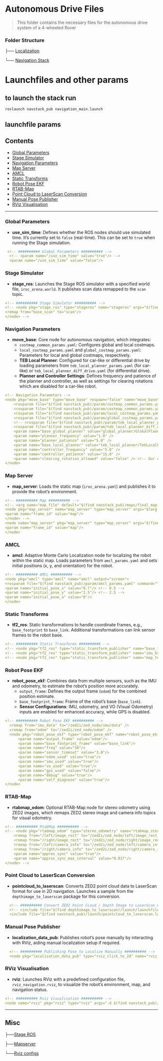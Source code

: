 # Autonomous Drive Files

> This folder contains the necessary files for the autonomous drive system of a 4-wheeled Rover


### Folder Structure

├── [Localization](https://github.com/Adipks/autonomous_navigation/blob/main/localization_data_pub/localization_data.md)

└── [Navigation Stack](https://github.com/Adipks/autonomous_navigation/blob/main/navstack_pub/autonomous_navigation.md)

# Launchfiles and other params

## to launch the stack run
```bash
roslaunch navstack_pub navigation_main.launch
```
## launchfile params
## Contents

- [Global Parameters](#global-parameters)
- [Stage Simulator](#stage-simulator)
- [Navigation Parameters](#navigation-parameters)
- [Map Server](#map-server)
- [AMCL](#amcl)
- [Static Transforms](#static-transforms)
- [Robot Pose EKF](#robot-pose-ekf)
- [RTAB-Map](#rtab-map)
- [Point Cloud to LaserScan Conversion](#point-cloud-to-laserscan-conversion)
- [Manual Pose Publisher](#manual-pose-publisher)
- [RViz Visualisation](#rviz-visualisation)

---

### Global Parameters
- **use_sim_time**: Defines whether the ROS nodes should use simulated time. It’s currently set to `false` (real-time). This can be set to `true` when running the Stage simulation.
```yaml
 <!-- ########## Global Parameters ########## -->
  <!-- <param name="/use_sim_time" value="true"/> -->
  <param name="/use_sim_time" value="false"/>
```

### Stage Simulator
- **stage_ros**: Launches the Stage ROS simulator with a specified world file, `iroc_arena.world`. It publishes scan data remapped to the `scan` topic.
```yaml
<!-- ########## Stage Simulator ########## -->
<!-- <node pkg="stage_ros" type="stageros" name="stageros" args="$(find navstack_pub)/stage/iroc_arena.world">
<remap from="base_scan" to="scan"/>
</node> -->
```

### Navigation Parameters
- **move_base**: Core node for autonomous navigation, which integrates:
  - `costmap_common_params.yaml`: Configures global and local costmaps.
  - `local_costmap_params.yaml` and `global_costmap_params.yaml`: Parameters for local and global costmaps, respectively.
  - **TEB Local Planner**: Configured for car-like or differential drive by loading parameters from `teb_local_planner_params.yaml` (for car-like) or `teb_local_planner_diff_drive.yaml` (for differential drive).  
  - **Planner and Controller Settings**: Defines frequency and patience of the planner and controller, as well as settings for clearing rotations which are disabled for a car-like robot.
 
```yaml
<!-- Navigation Parameters -->
<node pkg="move_base" type="move_base" respawn="false" name="move_base" output="screen">
    <rosparam file="$(find navstack_pub)/param/costmap_common_params.yaml" command="load" ns="global_costmap" />
    <rosparam file="$(find navstack_pub)/param/costmap_common_params.yaml" command="load" ns="local_costmap" />
    <rosparam file="$(find navstack_pub)/param/local_costmap_params.yaml" command="load" ns="load"/>
    <rosparam file="$(find navstack_pub)/param/global_costmap_params.yaml" command="load" ns="load"/>
    <!-- <rosparam file="$(find navstack_pub)/param/teb_local_planner_params.yaml" command="load"/>  for a carlike system -->
    <rosparam file="$(find navstack_pub)/param/teb_local_planner_diff_drive.yaml" command="load"/> <!-- for a diff drive system -->
    <param name="base_global_planner" value="global_planner/GlobalPlanner" />
    <param name="planner_frequency" value="1.0" />
    <param name="planner_patience" value="5.0" />
    <param name="base_local_planner" value="teb_local_planner/TebLocalPlannerROS" />
    <param name="controller_frequency" value="5.0" />
    <param name="controller_patience" value="15.0" />
    <param name="clearing_rotation_allowed" value="false" /> <!-- Our carlike robot is not able to rotate in place -->
</node>
```

### Map Server
- **map_server**: Loads the static map (`iroc_arena.yaml`) and publishes it to provide the robot’s environment.
```yaml
<!-- ########## Map ########## -->
<!-- <arg name="map_file" default="$(find navstack_pub)/maps/final_map.yaml"/>
<node pkg="map_server" name="map_server" type="map_server" args="$(arg map_file)" >
<param name="frame_id" value="map"/>
</node> -->
<node name="map_server" pkg="map_server" type="map_server" args="$(find navstack_pub)/maps/iroc_arena.yaml" output="screen">
<param name="frame_id" value="map"/>
</node>
```

### AMCL
- **amcl**: Adaptive Monte Carlo Localization node for localizing the robot within the static map. Loads parameters from `amcl_params.yaml` and sets initial positions (x, y, and orientation) for the robot.
```yaml
<!-- ########## AMCL ########## -->
<node pkg="amcl" type="amcl" name="amcl" output="screen">
<rosparam file="$(find navstack_pub)/param/amcl_params.yaml" command="load" />
<param name="initial_pose_x" value="0.7"/> <!-- 0.5 -->
<param name="initial_pose_y" value="2.5"/> <!-- 2.5 -->
<param name="initial_pose_a" value="0"/>
</node>
```

### Static Transforms
- **tf2_ros**: Static transformations to handle coordinate frames, e.g., `base_footprint` to `base_link`. Additional transformations can link sensor frames to the robot base.
```yaml
<!-- ########## Static Transforms ########## -->
<!-- <node pkg="tf2_ros" type="static_transform_publisher" name="base_footprint_to_base_link" args="0 0 0.4 0 0 0  base_footprint base_link 10" /> -->
<!-- <node pkg="tf2_ros" type="static_transform_publisher" name="imu_broadcaster" args="0.2 -0.1 0.24 0 0 -1.5708 base_link zed2_imu_link 30" /> -->
<!-- <node pkg="tf2_ros" type="static_transform_publisher" name="map_to_base_footprint" args="0 0 0 0 0 0 map base_footprint 30" /> -->
```

### Robot Pose EKF
- **robot_pose_ekf**: Combines data from multiple sensors, such as the IMU and odometry, to estimate the robot’s position more accurately. 
  - `output_frame`: Defines the output frame (`odom`) for the combined position estimate.
  - `base_footprint_frame`: Frame of the robot’s base (`base_link`).
  - **Sensor Configurations**: IMU, odometry, and VO (Visual Odometry) inputs are enabled for enhanced accuracy, while GPS is disabled.
```yaml
<!-- ########## Robot Pose EKF ########## -->
  <remap from="imu_data" to="/zed2i/zed_node/imu/data" />
  <remap from="odom" to="/zed2i/zed_node/odom" />
  <node pkg="robot_pose_ekf" type="robot_pose_ekf" name="robot_pose_ekf">
      <param name="output_frame" value="odom"/>
      <param name="base_footprint_frame" value="base_link"/>
      <param name="freq" value="30"/>
      <param name="sensor_timeout" value="3.0"/>
      <param name="odom_used" value="true"/>
      <param name="imu_used" value="true"/>
      <param name="vo_used" value="true"/>
      <param name="gps_used" value="false"/>
      <param name="debug" value="true"/>
      <param name="self_diagnose" value="true"/>
</node>
```

### RTAB-Map
- **rtabmap_odom**: Optional RTAB-Map node for stereo odometry using ZED2 images, which remaps ZED2 stereo image and camera info topics for visual odometry.
```yaml
<!-- ########## RtabMap ########## -->
<!-- <node pkg="rtabmap_odom" type="stereo_odometry" name="rtabmap_stereo_odometry" output="screen">
    <remap from="/left/image_rect" to="/zed2i/zed_node/left/image_rect_color"/>
    <remap from="/right/image_rect" to="/zed2i/zed_node/right/image_rect_color"/>
    <remap from="/left/camera_info" to="/zed2i/zed_node/left/camera_info"/>
    <remap from="/right/camera_info" to="/zed2i/zed_node/right/camera_info"/>
    <param name="approx_sync" value="true"/>
    <param name="approx_sync_max_interval" value="0.017"/>
</node> -->
```

### Point Cloud to LaserScan Conversion
- **pointcloud_to_laserscan**: Converts ZED2 point cloud data to LaserScan format for use in 2D navigation. Launches a sample from the `depthimage_to_laserscan` package for this conversion.
```yaml
  <!-- ########## Convert ZED2 Point CLoud / Depth Image to LaserScan ########## -->
  <!-- <include file="$(find depthimage_to_laserscan)/launch/launchfile_sample.launch"/> -->
  <include file="$(find navstack_pub)/launch/pointcloud_to_laserscan.launch"/>
```

### Manual Pose Publisher
- **localization_data_pub**: Publishes robot’s pose manually by interacting with RViz, aiding manual localization setup if required.
```yaml
  <!-- ########## Publishing Pose to Localize Manually ########## -->
  <node pkg="localization_data_pub" type="rviz_click_to_2d" name="rviz_click_to_2d"></node>
```

### RViz Visualisation
- **rviz**: Launches RViz with a predefined configuration file, `rviz_navigation.rviz`, to visualize the robot’s environment, map, and navigation status.
```yaml
<!-- ########## Rviz Visualisation ########## -->
<node name="rviz" pkg="rviz" type="rviz" args="-d $(find navstack_pub)/rviz/rviz_navigation.rviz"/>
```
---

## Misc

├──[Stage ROS](https://github.com/Adipks/autonomous_navigation/blob/main/Readme_stageros.md)

├──[Mapserver](https://github.com/Adipks/autonomous_navigation/blob/main/mapserver.md)

└──[Rviz configs](https://github.com/Adipks/autonomous_navigation/blob/main/navstack_pub/rviz/rviz_navigation.rviz)
